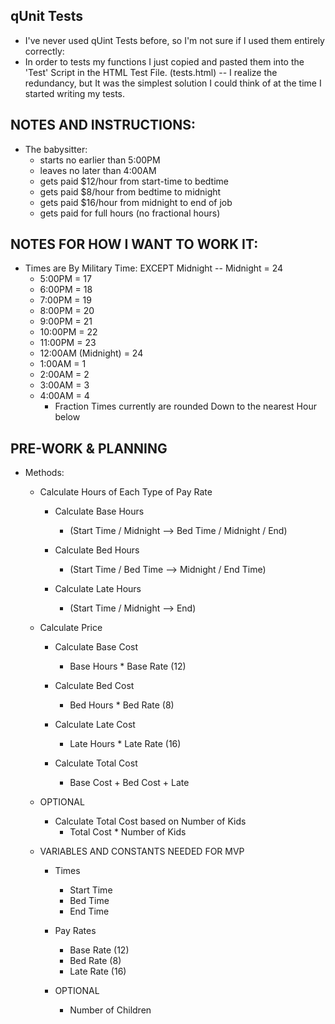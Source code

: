 ## qUnit Tests
- I've never used qUint Tests before, so I'm not sure if I used them entirely correctly: 
- In order to tests my functions I just copied and pasted them into the 'Test' Script in the HTML Test File. (tests.html) -- I realize the redundancy, but It was the simplest solution I could think of at the time I started writing my tests. 

## NOTES AND INSTRUCTIONS: 
- The babysitter:
    - starts no earlier than 5:00PM
    - leaves no later than 4:00AM
    - gets paid $12/hour from start-time to bedtime
    - gets paid $8/hour from bedtime to midnight
    - gets paid $16/hour from midnight to end of job
    - gets paid for full hours (no fractional hours)

## NOTES FOR HOW I WANT TO WORK IT:
-  Times are By Military Time: EXCEPT Midnight -- Midnight = 24
    - 5:00PM = 17
    - 6:00PM = 18
    - 7:00PM = 19
    - 8:00PM = 20
    - 9:00PM = 21
    - 10:00PM = 22
    - 11:00PM = 23
    - 12:00AM (Midnight) = 24
    - 1:00AM = 1
    - 2:00AM = 2
    - 3:00AM = 3
    - 4:00AM = 4
        - Fraction Times currently are rounded Down to the nearest Hour below

## PRE-WORK & PLANNING
- Methods: 
    - Calculate Hours of Each Type of Pay Rate
        - Calculate Base Hours 
            - (Start Time / Midnight --> Bed Time / Midnight / End)

        - Calculate Bed Hours 
            - (Start Time / Bed Time --> Midnight / End Time)

        - Calculate Late Hours 
            - (Start Time / Midnight --> End)

    - Calculate Price
        - Calculate Base Cost
            - Base Hours * Base Rate (12)

        - Calculate Bed Cost
            - Bed Hours * Bed Rate (8)

        - Calculate Late Cost 
            - Late Hours * Late Rate (16)

        - Calculate Total Cost
            - Base Cost + Bed Cost + Late
    - OPTIONAL
        - Calculate Total Cost based on Number of Kids
            - Total Cost * Number of Kids

    - VARIABLES AND CONSTANTS NEEDED FOR MVP
        - Times
            - Start Time
            - Bed Time
            - End Time
            
        - Pay Rates
            - Base Rate (12)
            - Bed Rate (8)
            - Late Rate (16)

        - OPTIONAL
            - Number of Children
